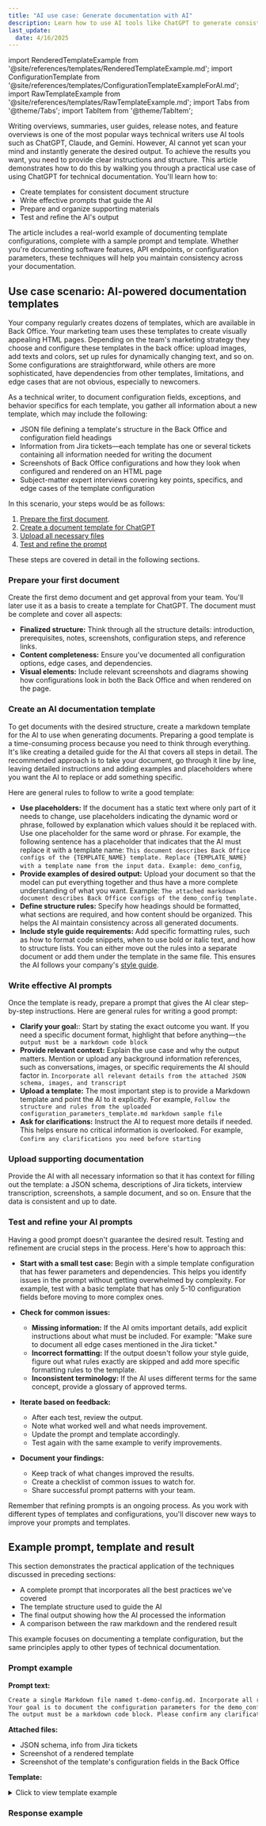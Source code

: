 ```yaml
---
title: "AI use case: Generate documentation with AI"
description: Learn how to use AI tools like ChatGPT to generate consistent documentation. This article provides a step-by-step guide with examples for documenting template parameters, settings, and edge cases.
last_update: 
  date: 4/16/2025
---
```


import RenderedTemplateExample from '@site/references/templates/RenderedTemplateExample.md';
import ConfigurationTemplate from '@site/references/templates/ConfigurationTemplateExampleForAI.md';
import RawTemplateExample from '@site/references/templates/RawTemplateExample.md';
import Tabs from '@theme/Tabs';
import TabItem from '@theme/TabItem';

Writing overviews, summaries, user guides, release notes, and feature overviews is one of the most popular ways technical writers use AI tools such as ChatGPT, Claude, and Gemini.
However, AI cannot yet scan your mind and instantly generate the desired output. To achieve the results you want, you need to provide clear instructions and structure. This article demonstrates how to do this by walking you through a practical use case of using ChatGPT for technical documentation. You'll learn how to:
- Create templates for consistent document structure
- Write effective prompts that guide the AI
- Prepare and organize supporting materials
- Test and refine the AI's output

The article includes a real-world example of documenting template configurations, complete with a sample prompt and template. Whether you're documenting software features, API endpoints, or configuration parameters, these techniques will help you maintain consistency across your documentation.

## Use case scenario: AI-powered documentation templates

Your company regularly creates dozens of templates, which are available in Back Office. Your marketing team uses these templates to create visually appealing HTML pages.
Depending on the team's marketing strategy they choose and configure these templates in the back office: upload images, add texts and colors, set up rules for dynamically changing text, and so on.
Some configurations are straightforward, while others are more sophisticated, have dependencies from other templates, limitations, and edge cases that are not obvious, especially to newcomers.

As a technical writer, to document configuration fields, exceptions, and behavior specifics for each template, you gather all information about a new template, which may include the following:
- JSON file defining a template's structure in the Back Office and configuration field headings
- Information from Jira tickets—each template has one or several tickets containing all information needed for writing the document
- Screenshots of Back Office configurations and how they look when configured and rendered on an HTML page
- Subject-matter expert interviews covering key points, specifics, and edge cases of the template configuration

In this scenario, your steps would be as follows:
1. [Prepare the first document](#prepare-your-first-document).
2. [Create a document template for ChatGPT](#create-an-ai-documentation-template)
3. [Upload all necessary files](#upload-supporting-documentation)
4. [Test and refine the prompt](#test-and-refine-your-ai-prompts)

These steps are covered in detail in the following sections.

### Prepare your first document

Create the first demo document and get approval from your team. You'll later use it as a basis to create a template for ChatGPT.
The document must be complete and cover all aspects:
- **Finalized structure:** Think through all the structure details: introduction, prerequisites, notes, screenshots, configuration steps, and reference links.
- **Content completeness:** Ensure you've documented all configuration options, edge cases, and dependencies.
- **Visual elements:** Include relevant screenshots and diagrams showing how configurations look in both the Back Office and when rendered on the page.

### Create an AI documentation template

To get documents with the desired structure, create a markdown template for the AI to use when generating documents.
Preparing a good template is a time-consuming process because you need to think through everything. It's like creating a detailed guide for the AI that covers all steps in detail. 
The recommended approach is to take your document, go through it line by line, leaving detailed instructions and adding examples and placeholders where you want the AI to replace or add something specific.

Here are general rules to follow to write a good template:

- **Use placeholders:** If the document has a static text where only part of it needs to change, use placeholders indicating the dynamic word or phrase, followed by explanation which values should it be replaced with. Use one placeholder for the same word or phrase. For example, the following sentence has a placeholder that indicates that the AI must replace it with a template name: `This document describes Back Office configs of the {TEMPLATE_NAME} template. Replace {TEMPLATE_NAME} with a template name from the input data. Example: demo_config`,
- **Provide examples of desired output:** Upload your document so that the model can put everything together and thus have a more complete understanding of what you want. Example: `The attached markdown document describes Back Office configs of the demo_config template.`
- **Define structure rules:** Specify how headings should be formatted, what sections are required, and how content should be organized. This helps the AI maintain consistency across all generated documents.
- **Include style guide requirements:** Add specific formatting rules, such as how to format code snippets, when to use bold or italic text, and how to structure lists. You can either move out the rules into a separate document or add them under the template in the same file. This ensures the AI follows your company's [style guide](/2023-09-20-what-are-documentation-style-guides-and-why-you-should-use-them).

### Write effective AI prompts

Once the template is ready, prepare a prompt that gives the AI clear step-by-step instructions. Here are general rules for writing a good prompt:

- **Clarify your goal:**: Start by stating the exact outcome you want. If you need a specific document format, highlight that before anything—`the output must be a markdown code block`
- **Provide relevant context:** Explain the use case and why the output matters. Mention or upload any background information references, such as conversations, images, or specific requirements the AI should factor in. `Incorporate all relevant details from the attached JSON schema, images, and transcript`
- **Upload a template:** The most important step is to provide a Markdown template and point the AI to it explicitly. For example, `Follow the structure and rules from the uploaded configuration_parameters_template.md markdown sample file`
- **Ask for clarifications:** Instruct the AI to request more details if needed. This helps ensure no critical information is overlooked. For example, `Confirm any clarifications you need before starting`

### Upload supporting documentation

Provide the AI with all necessary information so that it has context for filling out the template: a JSON schema, descriptions of Jira tickets, interview transcription, screenshots, a sample document, and so on. Ensure that the data is consistent and up to date.

### Test and refine your AI prompts

Having a good prompt doesn't guarantee the desired result. Testing and refinement are crucial steps in the process. Here's how to approach this:

- **Start with a small test case:** Begin with a simple template configuration that has fewer parameters and dependencies. This helps you identify issues in the prompt without getting overwhelmed by complexity. For example, test with a basic template that has only 5-10 configuration fields before moving to more complex ones.

- **Check for common issues:**
  - **Missing information:** If the AI omits important details, add explicit instructions about what must be included. For example: "Make sure to document all edge cases mentioned in the Jira ticket."
  - **Incorrect formatting:** If the output doesn't follow your style guide, figure out what rules exactly are skipped and add more specific formatting rules to the template.
  - **Inconsistent terminology:** If the AI uses different terms for the same concept, provide a glossary of approved terms.

- **Iterate based on feedback:**
  - After each test, review the output.
  - Note what worked well and what needs improvement.
  - Update the prompt and template accordingly.
  - Test again with the same example to verify improvements.

- **Document your findings:**
  - Keep track of what changes improved the results.
  - Create a checklist of common issues to watch for.
  - Share successful prompt patterns with your team.

Remember that refining prompts is an ongoing process. As you work with different types of templates and configurations, you'll discover new ways to improve your prompts and templates.

## Example prompt, template and result

This section demonstrates the practical application of the techniques discussed in preceding sections:
- A complete prompt that incorporates all the best practices we've covered
- The template structure used to guide the AI
- The final output showing how the AI processed the information
- A comparison between the raw markdown and the rendered result

This example focuses on documenting a template configuration, but the same principles apply to other types of technical documentation.

### Prompt example

**Prompt text:**

```markdown
Create a single Markdown file named t-demo-config.md. Incorporate all relevant details from the attached JSON schema, images, and transcript.
Your goal is to document the configuration parameters for the demo_config template following the structure and rules from the uploaded configuration-template.md markdown sample file.
The output must be a markdown code block. Please confirm any clarifications you need before starting.
```

**Attached files:** 
- JSON schema, info from Jira tickets
- Screenshot of a rendered template
- Screenshot of the template's configuration fields in the Back Office

**Template:**

<details>
<summary>Click to view template example</summary>

<ConfigurationTemplate />

</details>

### Response example

<Tabs>
  <TabItem value="raw" label="Raw template text" default>

<RawTemplateExample />

  </TabItem>
  <TabItem value="rendered" label="Rendered template">

<RenderedTemplateExample />

  </TabItem>
</Tabs>

